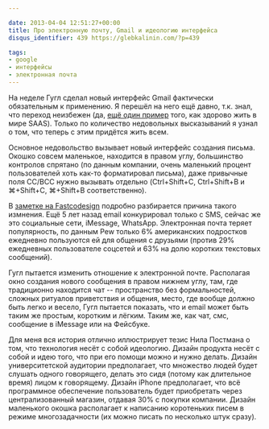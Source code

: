 ```yaml
---

date: 2013-04-04 12:51:27+00:00
title: Про электронную почту, Gmail и идеологию интерфейса
disqus_identifier: 439 https://glebkalinin.com/?p=439

tags:
- google
- интерфейсы
- электронная почта
---
```


На неделе Гугл сделал новый интерфейс Gmail фактически обязательным к применению. Я перешёл на него ещё давно, т.к. знал, что переход неизбежен (да, [ещё один пример](https://glebkalinin.com/on-google-reader-shutdown/) того, как здорово жить в мире SAAS). Только по количество недовольных высказываний я узнал о том, что теперь с этим придётся жить всем.

Основное недовольство вызывает новый интерфейс создания письма. Окошко совсем маленькое, находится в правом углу, большинство контролов спрятано (по данным компании, очень маленький процент пользователей хоть как-то форматировал письма), даже привычные поля CC/BCC нужно вызывать отдельно (Ctrl+Shift+C, Ctrl+Shift+B и ⌘+Shift+C, ⌘+Shift+B соответственно). 

В [заметке на Fastcodesign](http://www.fastcodesign.com/1672250/how-a-tiny-new-compose-window-could-reinvent-gmail) подробно разбирается причина такого измнения. Ещё 5 лет назад email конкурировал только с SMS, сейчас же это социальные сети, iMessage, WhatsApp. Электронная почта теряет популярность, по данным Pew только 6% американских подростков ежедневно пользуются ей для общения с друзьями (против 29% ежедневных пользователе соцсетей и 63% на долю коротких текстовых сообщений). 

Гугл пытается изменить отношение к электронной почте. Располагая окно создания нового сообщения в правом нижнем углу, там, где традиционно находится чат -- пространство без формальностей, сложных ритуалов приветствия и общения, место, где вообще должно быть легко и весело, Гугл пытается показать, что и email может быть таким же простым, коротким и лёгким. Таким же, как чат, смс, сообщение в iMessage или на Фейсбуке.

Для меня вся история отлично иллюстрирует тезис Нила Постмана о том, что технология несёт с собой идеологию. Дизайн продукта несёт с собой и идею того, что при его помощи можно и нужно делать. Дизайн университетской аудитории предполагает, что множество людей будет слушать одного говорящего, делать это сидя (потому как длительное время) лицом к говорящему. Дизайн iPhone предполагает, что всё программное обеспечение пользователь будет приобретать через централизованный магазин, отдавая 30% с покупки компании. Дизайн маленького окошка располагает к написанию коротеньких писем в режиме многозадачности (их можно писать по несколько штук сразу).
